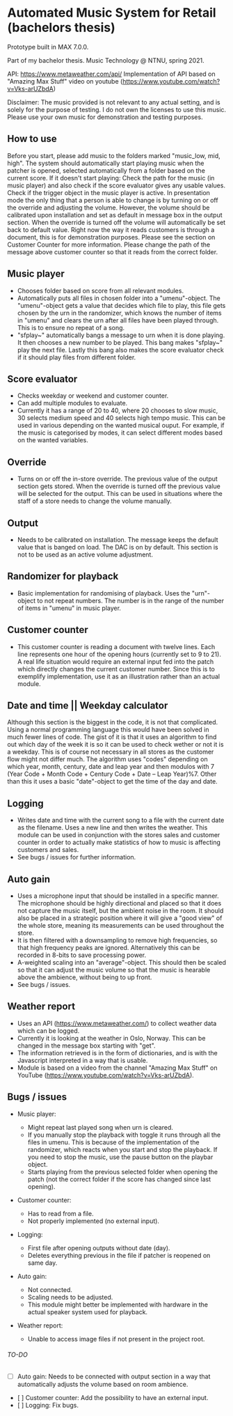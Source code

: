 # Automated Music System for Retail (bachelors thesis)
Prototype built in MAX 7.0.0.

Part of my bachelor thesis. 
Music Technology @ NTNU, spring 2021.

API: https://www.metaweather.com/api/
Implementation of API based on "Amazing Max Stuff" video on youtube (https://www.youtube.com/watch?v=Vks-arUZbdA)

Disclaimer: The music provided is not relevant to any actual setting, and is solely for the purpose of testing. I do not own the licenses to use this music. Please use your own music for demonstration and testing purposes.

## How to use
Before you start, please add music to the folders marked "music_low, mid, high". The system should automatically start playing music when the patcher is opened, selected automatically from a folder based on the current score. 
If it doesn't start playing: Check the path for the music (in music player) and also check if the score evaluator gives any usable values. Check if the trigger object in the music player is active.
In presentation mode the only thing that a person is able to change is by turning on or off the override and adjusting the volume. However, the volume should be calibrated upon installation and set as default in message box in the output section. When the override is turned off the volume will automatically be set back to default value.
Right now the way it reads customers is through a document, this is for demonstration purposes. Please see the section on Customer Counter for more information. Please change the path of the message above customer counter so that it reads from the correct folder.

## Music player
- Chooses folder based on score from all relevant modules.
- Automatically puts all files in chosen folder into a "umenu"-object. The "umenu"-object gets a value that decides which file to play, this file gets chosen by the urn in the randomizer, which knows the number of items in "umenu" and clears the urn after all files have been played through. This is to ensure no repeat of a song.
- "sfplay~" automatically bangs a message to urn when it is done playing. It then chooses a new number to be played. This bang makes  "sfplay~" play the next file. Lastly this bang also makes the score evaluator check if it should play files from different folder.

## Score evaluator
- Checks weekday or weekend and customer counter. 
- Can add multiple modules to evaluate. 
- Currently it has a range of 20 to 40, where 20 chooses to slow music, 30 selects medium speed and 40 selects high tempo music. This can be used in various depending on the wanted musical ouput. For example, if the music is categorised by modes, it can select different modes based on the wanted variables.

## Override
- Turns on or off the in-store override. The previous value of the output section gets stored. When the override is turned off the previous value will be selected for the output. This can be used in situations where the staff of a store needs to change the volume manually.

## Output
- Needs to be calibrated on installation. The message keeps the default value that is banged on load. The DAC is on by default. This section is not to be used as an active volume adjustment.

## Randomizer for playback
- Basic implementation for randomising of playback. Uses the "urn"-object to not repeat numbers. The number is in the range of the number of items in "umenu" in music player.

## Customer counter
- This customer counter is reading a document with twelve lines. Each line represents one hour of the opening hours (currently set to 9 to 21). A real life situation would require an external input fed into the patch which directly changes the current customer number. Since this is to exemplify implementation, use it as an illustration rather than an actual module.

## Date and time || Weekday calculator
Although this section is the biggest in the code, it is not that complicated. Using a normal programming language this would have been solved in much fewer lines of code. The gist of it is that it uses an algorithm to find out which day of the week it is so it can be used to check wether or not it is a weekday. This is of course not necessary in all stores as the customer flow might not differ much. The algorithm uses "codes" depending on which year, month, century, date and leap year and then modulos with 7 (Year Code + Month Code + Century Code + Date – Leap Year)%7.
Other than this it uses a basic "date"-object to get the time of the day and date.

## Logging
- Writes date and time with the current song to a file with the current date as the filename. Uses a new line and then writes the weather. This module can be used in conjunction with the stores sales and customer counter in order to actually make statistics of how to music is affecting customers and sales.
- See bugs / issues for further information.

## Auto gain
- Uses a microphone input that should be installed in a specific manner. The microphone should be highly directional and placed so that it does not capture the music itself, but the ambient noise in the room. It should also be placed in a strategic position where it will give a "good view" of the whole store, meaning its measurements can be used throughout the store.
- It is then filtered with a downsampling to remove high frequencies, so that high frequency peaks are ignored. Alternatively this can be recorded in 8-bits to save processing power.
- A-weighted scaling into an "average"-object. This should then be scaled so that it can adjust the music volume so that the music is hearable above the ambience, without being to up front.
- See bugs / issues.

## Weather report
- Uses an API (https://www.metaweather.com/) to collect weather data which can be logged. 
- Currently it is looking at the weather in Oslo, Norway. This can be changed in the message box starting with "get". 
- The information retrieved is in the form of dictionaries, and is with the Javascript interpreted in a way that is usable.
- Module is based on a video from the channel "Amazing Max Stuff" on YouTube (https://www.youtube.com/watch?v=Vks-arUZbdA).

## Bugs / issues
- Music player:
	- Might repeat last played song when urn is cleared.
	- If you manually stop the playback with toggle it runs through all the files in umenu. This is because of the implementation of the randomizer, which reacts when you start and stop the playback. If you need to stop the music, use the pause button on the playbar object.
	- Starts playing from the previous selected folder when opening the patch (not the correct folder if the score has changed since last opening).

- Customer counter:
	- Has to read from a file.
	- Not properly implemented (no external input).

- Logging:
	- First file after opening outputs without date (day).
	- Deletes everything previous in the file if patcher is reopened on same day.

- Auto gain:
	- Not connected.
	- Scaling needs to be adjusted.
	- This module might better be implemented with hardware in the actual speaker system used for playback.

- Weather report:
	- Unable to access image files if not present in the project root.

###### TO-DO
- [ ] Auto gain: Needs to be connected with output section in a way that automatically adjusts the volume based on room ambience.
- [ ] Customer counter: Add the possibility to have an external input.
- [ ] Logging: Fix bugs.
